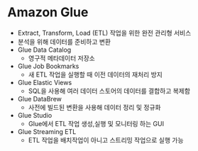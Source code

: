 # Amazon Glue

- Extract, Transform, Load (ETL) 작업을 위한 완전 관리형 서비스
- 분석을 위해 데이터를 준비하고 변환
- Glue Data Catalog
  - 영구적 메타데이터 저장소
- Glue Job Bookmarks
  - 새 ETL 작업을 실행할 때 이전 데이터의 재처리 방지
- Glue Elastic Views
  - SQL을 사용해 여러 데이터 스토어의 데이터를 결합하고 복제함
- Glue DataBrew
  - 사전에 빌드된 변환을 사용해 데이터 정리 및 정규화
- Glue Studio
  - Glue에서 ETL 작업 생성,실행 및 모니터링 하는 GUI
- Glue Streaming ETL
  - ETL 작업을 배치작업이 아니고 스트리밍 작업으로 실행 가능
